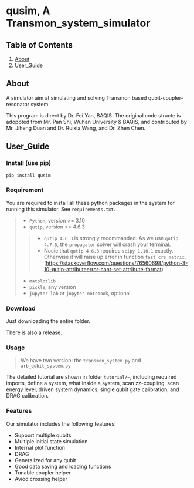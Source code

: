 # qusim, A Transmon_system_simulator

## Table of Contents

1. [About](#about)
2. [User_Guide](#user_guide)

## About <a name="about"></a>

A simulator aim at simulating and solving Transmon based qubit-coupler-resonator system.

This program is direct by Dr. Fei Yan, BAQIS. The original code structe is adoppted from Mr. Pan Shi, Wuhan University & BAQIS, and contributed by Mr. Jiheng Duan and Dr. Ruixia Wang, and Dr. Zhen Chen.

## User_Guide <a name = "user_guide"></a>

### Install (use pip)

```
pip install qusim
```

### Requirement

You are required to install all these python packages in the system for running this simulator. See `requirements.txt`.
>* `Python`, version >= 3.10
>* `qutip`, version >= 4.6.3
>>* `qutip 4.6.3` is strongly recommanded. As we use `qutip 4.7.5`, the `propagator` solver will crash your terminal.
>>* Nocie that `qutip 4.6.3` requires `scipy 1.10.1` exactly. Otherwise it will raise up error in function `fast_crs_matrix`. (https://stackoverflow.com/questions/76560698/python-3-10-qutip-attributeerror-cant-set-attribute-format)
>* `matplotlib`
>* `pickle`, any version
>* `jupyter lab` or `jupyter notebook`, optional

### Download

Just downloading the entire folder. 

There is also a release.

### Usage
> We have two version: the `transmon_system.py` and `arb_qubit_system.py`

The detailed tutorial are shown in folder `tutorial/~`, including required imports, define a system, what inside a system, scan zz-coupling, scan energy level, driven system dynamics, single qubit gate calibration, and DRAG calibration.

### Features

Our simulator includes the following features:

* Support multiple qubits
* Multiple initial state simulation
* Internal plot function
* DRAG
* Generalized for any qubit
* Good data saving and loading functions
* Tunable coupler helper
* Aviod crossing helper
